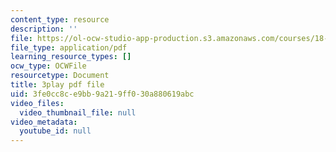 ```yaml
---
content_type: resource
description: ''
file: https://ol-ocw-studio-app-production.s3.amazonaws.com/courses/18-03sc-differential-equations-fall-2011/3fe0cc8ce9bb9a219ff030a880619abc_SioXozu-Loo.pdf
file_type: application/pdf
learning_resource_types: []
ocw_type: OCWFile
resourcetype: Document
title: 3play pdf file
uid: 3fe0cc8c-e9bb-9a21-9ff0-30a880619abc
video_files:
  video_thumbnail_file: null
video_metadata:
  youtube_id: null
---
```

